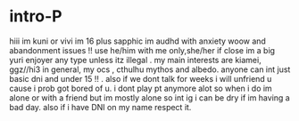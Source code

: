 # intro-P
hiii im kuni or vivi 
im 16 plus sapphic im audhd with anxiety woow and abandonment issues !!
use he/him with me only,she/her if close
im a big yuri enjoyer any type unless itz illegal .
my main interests are kiamei, ggz//hi3 in general, my ocs , cthulhu mythos and albedo.
anyone can int just basic dni and under 15 !! .
also if we dont talk for weeks i will unfriend u cause i prob got bored of u.
i dont play pt anymore alot so when i do im alone or with a friend but im mostly alone so int ig 
i can be dry if im having a bad day.
also if i have DNI on my name respect it. 

